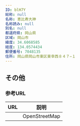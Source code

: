 ```yaml
---
ID: blH7Y
総称: null
名称: 恵比寿大神
名称読み: null
別名: null
都道府県: 岡山県
区域: 岡山市
緯度: 34.6068585
経度: 134.0574434
郵便番号: 7048135
住所: 岡山県岡山市東区東幸西８４７−１
---
```


## その他

### 参考URL

| URL | 説明          |
| --- | ------------- |
|     | OpenStreetMap |
